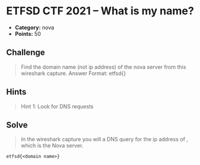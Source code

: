 # ETFSD CTF 2021 – What is my name?
* **Category:** nova
* **Points:** 50

## Challenge

> Find the domain name (not ip address) of the nova server from this wireshark capture.
> Answer Format: etfsd{<domain name>}
## Hints

> Hint 1: Look for DNS requests

## Solve

> In the wireshark capture you will a DNS query for the ip address of <domain name>, which is the Nova server.

```
etfsd{<domain name>}
```
